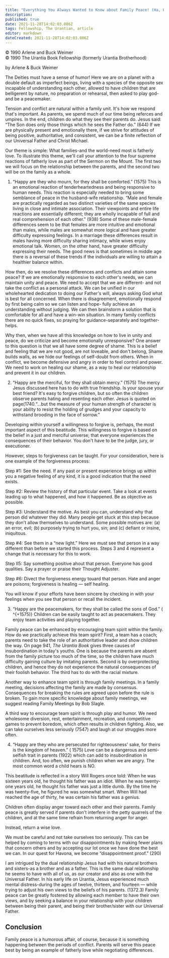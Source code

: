 ```yaml
---
title: "Everything You Always Wanted to Know about Family Peace! (Ha, Ha)"
description: 
published: true
date: 2021-11-28T14:02:03.086Z
tags: Fellowship, The Urantian, article
editor: markdown
dateCreated: 2021-11-28T14:02:03.086Z
---
```


<p class="v-card v-sheet theme--light grey lighten-3 px-2">© 1990 Arlene and Buck Weimer<br>© 1990 The Urantia Book Fellowship (formerly Urantia Brotherhood)</p>

by Arlene \& Buck Weimer

The Deities must have a sense of humor! Here we are on a planet with a double default as imperfect beings, living with a species of the opposite sex incapable of understanding each other, allowed to have children that are belligerent by nature, no preparation or rehearsal, then asked to play god-and be a peacemaker.

Tension and conflict are natural within a family unit. It's how we respond that's important. As parents, we spend much of our time being referces and umpires. In the end, children do what they see their parents do. Jesus said: “The Son does only those things which he sees the Father do.” (644) If we are physically present and emotionally there, if we strive for attitudes of being positive, authoritative, and consistent, we can be a finite reflection of our Universal Father and Christ Michael.

Our theme is simple: What families-and the world-need most is fatherly love. To illustrate this theme, we'll call your attention to the four supreme reactions of fatherly love as part of the Sermon on the Mount. The first two we will focus on the relationship between the parents, and the second two will be on the family as a whole.

1. “Happy are they who mourn, for they shall be comforted.” (1575) This is an emotional reaction of tenderheartedness and being responsive to human needs. This reaction is especially needed to bring some semblance of peace in the husband-wife relationship. “Male and female are practically regarded as two distinct varieties of the same species living in close and intimate association. Their viewpoints and entire life reactions are essentially different; they are wholly incapable of full and real comprehension of each other.” (938) Some of these male-female differences seem to be that females are more intuitive and emotional than males, while males are somewhat more logical and have greater difficulty expressing feelings. In a marriage these differences result in males having more difficulty sharing intimacy, while wives enjoy emotional talk. Women, on the other hand, have greater difficulty expressing their needs. The good news is that sometimes in middle age there is a reversal of these trends if the individuals are willing to attain a healthier balance within.

How then, do we resolve these differences and conflicts and attain some peace? If we are emotionally responsive to each other's needs, we can maintain unity and peace. We need to accept that we are different- and not take the conflict as a personal attack. We can be unified in our wholehearted dedication to doing our Father's will, always asking God what is best for all concerned. When there is disagreement, emotionally respond by first being calm so we can listen and hope- fully achieve an understanding without judging. We can then brainstorm a solution that is comfortable for all and have a win-win situation. In many family conflicts there are no quick fixes, so praying for guidance-separately and together-helps.

Why then, when we have all this knowledge on how to live in unity and peace, do we criticize and become emotionally unresponsive? One answer to this question is that we all have some degree of shame. This is a belief and feeling that we are not good, are not loveable, and don't belong, Shame builds walls, as we hide our feelings of self-doubt from others. When in conflict, we become defensive and angry in order to feel control and power. We need to work on healing our shame, as a way to heal our relationship and prevent it in our children.

2. “Happy are the merciful, for they shall obtain mercy.” (1575) The mercy Jesus discussed here has to do with true friendship. Is your spouse your best friend? It's easy to forgive children, but so often the children observe parents hating and resenting each other. Jesus is quoted on page(1740.“...but the measure of your human strength of character is your ability to resist the holding of grudges and your capacity to withstand brooding in the face of sorrow.”

Developing within yourself a willingness to forgive is, perhaps, the most important aspect of this beatitude. This willingness to forgive is based on the belief in a just and merciful universe; that everyone experiences the consequences of their behavior. You don't have to be the judge, jury, or executioner.

However, steps to forgiveness can be taught. For your consideration, here is one example of the forgiveness process:

Step \#1: See the need. If any past or present experience brings up within you a negative feeling of any kind, it is a good indication that the need exists.

Step \#2: Review the history of that particular event. Take a look at events leading up to what happened, and how it happened. Be as objective as possible.

Step \#3: Understand the motive. As best you can, understand why that person did whatever they did. Many people get stuck at this step because they don't allow themselves to understand. Some possible motives are: (a) an error, evil; (b) purposely trying to hurt you, sin; and (c) defiant or insine, iniquitous.

Step \#4: See them in a “new light.” Here we must see that person in a way different than before we started this process. Steps 3 and 4 represent a change that is necessary for this to work.

Step II5: Say something positive ahout that person. Everyone has good qualities. Say a prayer or praise their Thought Adjuster.

Step \#6: Divect the forgiveness energy touard that person. Hate and anger are poisons; forgiveness is healing — self healing.

You will know if your efforts have been sincere by checking in with your feelings when you see that person
or recall the incident.

3. “Happy are the peacemakers, for they shall be called the sons of God.” ( ^{+1575)} Children can be easily taught to act as peacemakers. They enjoy team activities and playing together.

Family peace can be enhanced by encouraging team spirit within the family. How do we practically achieve this team spirit? First, a team has a coach; parents need to take the role of an authoritative leader and show children the way. On page 941, _The Urantia Book_ gives three causes of insubordination in today's youths. One is because the parents are absent from the family picture too much of the time, so the children have much difficulty gaining culture by imitating parents. Second is by overprotecting children, and hence they do not experience the natural consequences of their foolish behavior. The third has to do with the racial mixture.

Another way to enhance team spirit is through family meetings. In a family meeting, decisions affecting the family are made by consensus. Consequences for breaking the rules are agreed upon before the rule is broken. To gain more specific knowledge about family meetings, we suggest reading Family Meetings by Bob Slagle.

A third way to encourage team spirit is through play and humor. We need wholesome diversion, rest, entertainment, recreation, and competitive games to prevent boredom, which often results in children fighting. Also, we can take ourselves less seriously (7547) and laugh at our struggles more often.

4. “Happy are they who are persecuted for righteousness' sake, for theirs is the kingdom of heaven.” ( 1575) Love can be a dangerous and semi-selfish trait in parents (1922) which can add to insubordination in children. And, too often, we punish children when we are angry. The most common word a child hears is NO.

This beatitude is reflected in a story Will Rogers once told: When he was sixteen years old, he thought his father was an idiot. When he was twenty-one years old, he thought his father was just a little dumb. By the time he was twenty-five, he figured he was somewhat smart. When Will had reached the age of thirty, he was certain his father was a genius.

Children often display anger toward each other and their parents. Family peace is greatly served if parents don't interfere in the petty quarrels of the children, and at the same time refrain from returning anger for anger.

Instead, return a wise love.

We must be careful and not take ourselves too seriously. This can be helped by coming to terms with our disappointments by making fewer plans that concern others and by accepting our lot once we have done the best we can. In our quest for Havona, we become “disappointment proof.” (290)

I am intrigued by the dual relationship Jesus had with his natural brothers and sisters-as a brother and as a father. This is the same dual relationship he seems to have with all of us, as our creator and also as one with the Universal Father. In his early life on Urantia, Jesus experienced much mental distress-during the ages of twelve, thirteen, and fourteen — while trying to adjust his own views to the beliefs of his parents. (1372.3) Family peace can be greatly fostered by allowing each member to have their own views, and by seeking a balance in your relationship with your children between being their parent, and being their brother/sister with our Universal Father.

## Conclusion

Family peace is a humorous affair, of course, because it is something happening between the periods of conflict. Parents will serve this peace best by being an example of fatherly love while negotiating differences.